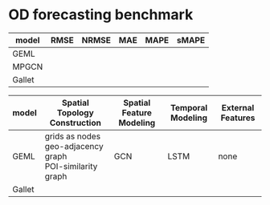 # OD forecasting benchmark










| model | RMSE | NRMSE | MAE | MAPE | sMAPE |
| ----- | ----- | ----- | ----- | ----- | ----- | 
| GEML  |      |       |     |      |       |
| MPGCN |      |       |     |      |       |
| Gallet|      |       |     |      |       |








| model | Spatial Topology Construction | Spatial Feature Modeling | Temporal Modeling | External Features |
| ----- | -----                         | -----                    | -----             | -----             |
| GEML  | grids as nodes <br> geo-adjacency graph <br> POI-similarity graph | GCN                         |  LSTM             | none              |
| Gallet |